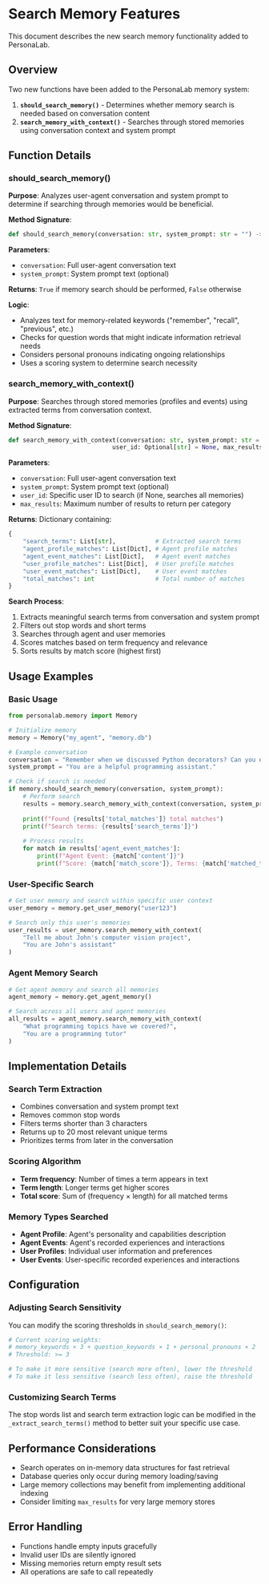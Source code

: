# Search Memory Features

This document describes the new search memory functionality added to PersonaLab.

## Overview

Two new functions have been added to the PersonaLab memory system:

1. **`should_search_memory()`** - Determines whether memory search is needed based on conversation content
2. **`search_memory_with_context()`** - Searches through stored memories using conversation context and system prompt

## Function Details

### should_search_memory()

**Purpose**: Analyzes user-agent conversation and system prompt to determine if searching through memories would be beneficial.

**Method Signature**:
```python
def should_search_memory(conversation: str, system_prompt: str = "") -> bool
```

**Parameters**:
- `conversation`: Full user-agent conversation text
- `system_prompt`: System prompt text (optional)

**Returns**: `True` if memory search should be performed, `False` otherwise

**Logic**: 
- Analyzes text for memory-related keywords ("remember", "recall", "previous", etc.)
- Checks for question words that might indicate information retrieval needs
- Considers personal pronouns indicating ongoing relationships
- Uses a scoring system to determine search necessity

### search_memory_with_context()

**Purpose**: Searches through stored memories (profiles and events) using extracted terms from conversation context.

**Method Signature**:
```python
def search_memory_with_context(conversation: str, system_prompt: str = "", 
                             user_id: Optional[str] = None, max_results: int = 10) -> Dict[str, Any]
```

**Parameters**:
- `conversation`: Full user-agent conversation text
- `system_prompt`: System prompt text (optional)
- `user_id`: Specific user ID to search (if None, searches all memories)
- `max_results`: Maximum number of results to return per category

**Returns**: Dictionary containing:
```python
{
    "search_terms": List[str],           # Extracted search terms
    "agent_profile_matches": List[Dict], # Agent profile matches
    "agent_event_matches": List[Dict],   # Agent event matches  
    "user_profile_matches": List[Dict],  # User profile matches
    "user_event_matches": List[Dict],    # User event matches
    "total_matches": int                 # Total number of matches
}
```

**Search Process**:
1. Extracts meaningful search terms from conversation and system prompt
2. Filters out stop words and short terms
3. Searches through agent and user memories
4. Scores matches based on term frequency and relevance
5. Sorts results by match score (highest first)

## Usage Examples

### Basic Usage

```python
from personalab.memory import Memory

# Initialize memory
memory = Memory("my_agent", "memory.db")

# Example conversation
conversation = "Remember when we discussed Python decorators? Can you explain that again?"
system_prompt = "You are a helpful programming assistant."

# Check if search is needed
if memory.should_search_memory(conversation, system_prompt):
    # Perform search
    results = memory.search_memory_with_context(conversation, system_prompt)
    
    print(f"Found {results['total_matches']} total matches")
    print(f"Search terms: {results['search_terms']}")
    
    # Process results
    for match in results['agent_event_matches']:
        print(f"Agent Event: {match['content']}")
        print(f"Score: {match['match_score']}, Terms: {match['matched_terms']}")
```

### User-Specific Search

```python
# Get user memory and search within specific user context
user_memory = memory.get_user_memory("user123")

# Search only this user's memories
user_results = user_memory.search_memory_with_context(
    "Tell me about John's computer vision project",
    "You are John's assistant"
)
```

### Agent Memory Search

```python
# Get agent memory and search all memories
agent_memory = memory.get_agent_memory()

# Search across all users and agent memories
all_results = agent_memory.search_memory_with_context(
    "What programming topics have we covered?",
    "You are a programming tutor"
)
```

## Implementation Details

### Search Term Extraction
- Combines conversation and system prompt text
- Removes common stop words
- Filters terms shorter than 3 characters
- Returns up to 20 most relevant unique terms
- Prioritizes terms from later in the conversation

### Scoring Algorithm
- **Term frequency**: Number of times a term appears in text
- **Term length**: Longer terms get higher scores
- **Total score**: Sum of (frequency × length) for all matched terms

### Memory Types Searched
- **Agent Profile**: Agent's personality and capabilities description
- **Agent Events**: Agent's recorded experiences and interactions
- **User Profiles**: Individual user information and preferences  
- **User Events**: User-specific recorded experiences and interactions

## Configuration

### Adjusting Search Sensitivity

You can modify the scoring thresholds in `should_search_memory()`:

```python
# Current scoring weights:
# memory_keywords × 3 + question_keywords × 1 + personal_pronouns × 2
# Threshold: >= 3

# To make it more sensitive (search more often), lower the threshold
# To make it less sensitive (search less often), raise the threshold
```

### Customizing Search Terms

The stop words list and search term extraction logic can be modified in the `_extract_search_terms()` method to better suit your specific use case.

## Performance Considerations

- Search operates on in-memory data structures for fast retrieval
- Database queries only occur during memory loading/saving
- Large memory collections may benefit from implementing additional indexing
- Consider limiting `max_results` for very large memory stores

## Error Handling

- Functions handle empty inputs gracefully
- Invalid user IDs are silently ignored
- Missing memories return empty result sets
- All operations are safe to call repeatedly 